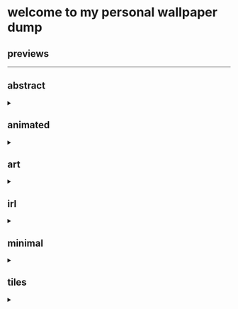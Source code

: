 
# welcome to my personal wallpaper dump

## previews
<hr>


## abstract
<details><summary></summary>
![abstract-magic-spiral-cropped](./abstract/abstract-magic-spiral-cropped.jpg)<br>
![bg](./abstract/bg.png)<br>
![desert-red-sky](./abstract/desert-red-sky.png)<br>
![qvidibf92gx81](./abstract/qvidibf92gx81.png)<br>
![unknown-8](./abstract/unknown-8.jpg)<br>
![wallpaper](./abstract/wallpaper.png)<br>
![yr0hnkoeccv81](./abstract/yr0hnkoeccv81.png)<br>
</details>


## animated
<details><summary></summary>
![4](./animated/4.gif)<br>
![28a1e36191eb43fae5347624b17edf10](./animated/28a1e36191eb43fae5347624b17edf10.gif)<br>
![ezgif-1-66eeb45a6b](./animated/ezgif-1-66eeb45a6b.gif)<br>
![c03628e7339e0d492cdd077acb6a9e8f.gif.4b63ca2ca677631f5c35f11c00ecf8b4](./animated/c03628e7339e0d492cdd077acb6a9e8f.gif.4b63ca2ca677631f5c35f11c00ecf8b4.gif)<br>
![3512803(1)](./animated/3512803(1).gif)<br>
</details>


## art
<details><summary></summary>
![180-1806618_anime-landscape-scenery-clouds-stars-buildings-anime-landscape](./art/180-1806618_anime-landscape-scenery-clouds-stars-buildings-anime-landscape.jpg)<br>
![20220519_140541](./art/20220519_140541.jpg)<br>
![2e098012-min](./art/2e098012-min.png)<br>
![320369a232abb8881c410a9500aee346](./art/320369a232abb8881c410a9500aee346.jpg)<br>
![4208123](./art/4208123.jpg)<br>
![635988](./art/635988.png)<br>
![878DCD71-E2E9-481C-9DE0-2EC46D950AB6](./art/878DCD71-E2E9-481C-9DE0-2EC46D950AB6.jpg)<br>
![88362193_p0_master1200](./art/88362193_p0_master1200.jpg)<br>
![AsianPond](./art/AsianPond.jpg)<br>
![BG_Mammoth](./art/BG_Mammoth.jpg)<br>
![DUCC](./art/DUCC.jpg)<br>
![FlyingIslands](./art/FlyingIslands.jpg)<br>
![PokePattern](./art/PokePattern.png)<br>
![RDT_20220326_1333513591715931821775237](./art/RDT_20220326_1333513591715931821775237.png)<br>
![aenami_orange](./art/aenami_orange.jpg)<br>
![alena-aenami-endless-1k](./art/alena-aenami-endless-1k.jpg)<br>
![arch00](./art/arch00.png)<br>
![arch01](./art/arch01.png)<br>
![arch04](./art/arch04.png)<br>
![b88b0e4211bf0016](./art/b88b0e4211bf0016.png)<br>
![bench](./art/bench.png)<br>
![boat_on_clouds](./art/boat_on_clouds.jpg)<br>
![c4db1e3433e0bf2b](./art/c4db1e3433e0bf2b.jpg)<br>
![city-pastel](./art/city-pastel.jpg)<br>
![city-scape](./art/city-scape.png)<br>
![clement-tingry-clement-tingry-valorant-bridgeshot](./art/clement-tingry-clement-tingry-valorant-bridgeshot.jpg)<br>
![clouds](./art/clouds.jpg)<br>
![forest-greeeen](./art/forest-greeeen.jpg)<br>
![forest-painted](./art/forest-painted.png)<br>
![fox](./art/fox.jpg)<br>
![house-forest](./art/house-forest.jpg)<br>
![house-plains](./art/house-plains.jpg)<br>
![indoor_garden](./art/indoor_garden.jpg)<br>
![k0yuesbe76p81](./art/k0yuesbe76p81.jpg)<br>
![lake-purple](./art/lake-purple.jpg)<br>
![lantern](./art/lantern.png)<br>
![man_in_sky](./art/man_in_sky.jpg)<br>
![matchmaking-valorant](./art/matchmaking-valorant.jpg)<br>
![mountain-nearcity](./art/mountain-nearcity.png)<br>
![mountain](./art/mountain.png)<br>
![mountan-orange](./art/mountan-orange.png)<br>
![neon-shacks-tn](./art/neon-shacks-tn.png)<br>
![night_forest](./art/night_forest.jpg)<br>
![orange-clouds-swirl](./art/orange-clouds-swirl.jpg)<br>
![orange-somthing](./art/orange-somthing.png)<br>
![pixel-art-4-192010801](./art/pixel-art-4-192010801.png)<br>
![purple_bicycle](./art/purple_bicycle.jpg)<br>
![railway](./art/railway.jpg)<br>
![red_sea_wallpaper](./art/red_sea_wallpaper.jpg)<br>
![refuge_extended](./art/refuge_extended.png)<br>
![samurai](./art/samurai.jpg)<br>
![sky-city-scenery-horizon-landscape-anime-4k-wallpaper-5120x2160](./art/sky-city-scenery-horizon-landscape-anime-4k-wallpaper-5120x2160.jpg)<br>
![sky](./art/sky.jpg)<br>
![sparkle_sand](./art/sparkle_sand.jpg)<br>
![street-tn](./art/street-tn.png)<br>
![tall-palm-trees-under-purple-sky](./art/tall-palm-trees-under-purple-sky.jpg)<br>
![the-frontier-a-painting-by-me-19201200](./art/the-frontier-a-painting-by-me-19201200.jpg)<br>
![town-shootingstar](./art/town-shootingstar.png)<br>
![unknown-4](./art/unknown-4.png)<br>
![valorant-breeze-2](./art/valorant-breeze-2.jpg)<br>
![valorant-patcah-2.11-release](./art/valorant-patcah-2.11-release.jpg)<br>
![village_mountains](./art/village_mountains.jpg)<br>
![wallpaperbetter.com_1920x1080](./art/wallpaperbetter.com_1920x1080.jpg)<br>
![water_house](./art/water_house.jpg)<br>
![whale](./art/whale.jpg)<br>
![whale_cloud](./art/whale_cloud.jpg)<br>
![window_water](./art/window_water.jpg)<br>
![wp5864568-pastel-sky-wallpapers](./art/wp5864568-pastel-sky-wallpapers.jpg)<br>
![wp8629994](./art/wp8629994.png)<br>
![z0151aobhth61](./art/z0151aobhth61.jpg)<br>
![ch4](./art/ch4.png)<br>
![unknown](./art/unknown.png)<br>
![a](./art/a.jpg)<br>
![cloud](./art/cloud.png)<br>
![19](./art/19.png)<br>
![aesthetic2](./art/aesthetic2.jpg)<br>
![ElCheapoTatooine](./art/ElCheapoTatooine.jpg)<br>
![henrique-mueller-henrique-mueller-lofi-funcc-01](./art/henrique-mueller-henrique-mueller-lofi-funcc-01.jpg)<br>
![RainyDay](./art/RainyDay.png)<br>
![surendra-rajawat-tohf8492](./art/surendra-rajawat-tohf8492.jpg)<br>
![voyager-tophx-panda-cover](./art/voyager-tophx-panda-cover.jpg)<br>
![WallpaperDog-10819503](./art/WallpaperDog-10819503.jpg)<br>
![voyager-shierro-yestalgia-chill-villle](./art/voyager-shierro-yestalgia-chill-villle.jpg)<br>
![28821cafe563856cc8cdb07d12c61e88](./art/28821cafe563856cc8cdb07d12c61e88.png)<br>
![pink_minimal](./art/pink_minimal.png)<br>
![new-wall](./art/new-wall.jpg)<br>
</details>


## irl
<details><summary></summary>
![20220519_140541](./irl/20220519_140541.jpg)<br>
![FFW5bbwaAAYexpT](./irl/FFW5bbwaAAYexpT.png)<br>
![FFW5bbwaIAEOtCp](./irl/FFW5bbwaIAEOtCp.png)<br>
![IMG_1884](./irl/IMG_1884.jpg)<br>
![XPModern](./irl/XPModern.jpg)<br>
![black-pendent-lamps](./irl/black-pendent-lamps.jpg)<br>
![catalina](./irl/catalina.jpg)<br>
![city](./irl/city.jpg)<br>
![evening-sky](./irl/evening-sky.png)<br>
![flowers](./irl/flowers.png)<br>
![flowr](./irl/flowr.png)<br>
![japanese-city-bike-sunset](./irl/japanese-city-bike-sunset.jpg)<br>
![japanese-pedestrian-street](./irl/japanese-pedestrian-street.jpg)<br>
![k7epw1](./irl/k7epw1.jpg)<br>
![mountains](./irl/mountains.png)<br>
![yosemite](./irl/yosemite.png)<br>
![james-lee-gXrjjUlILAY-unsplash](./irl/james-lee-gXrjjUlILAY-unsplash.jpg)<br>
![train-station-8-19201080](./irl/train-station-8-19201080.jpg)<br>
![camille-villanueva-zsAPsRjzXRI-unsplash](./irl/camille-villanueva-zsAPsRjzXRI-unsplash.jpg)<br>
![federico-beccari-eGJg5iRGlg8-unsplash](./irl/federico-beccari-eGJg5iRGlg8-unsplash.jpg)<br>
![mountain](./irl/mountain.png)<br>
![aesthetic-moon-wallpaper-desktop](./irl/aesthetic-moon-wallpaper-desktop.jpg)<br>
![Widgets_pt._1_1](./irl/Widgets_pt._1_1.png)<br>
![cherry-blossom-tree-3440x1440](./irl/cherry-blossom-tree-3440x1440.jpg)<br>
![FFWmX3magAAKL0J](./irl/FFWmX3magAAKL0J.png)<br>
![FFWmX4taQAAsCnV](./irl/FFWmX4taQAAsCnV.png)<br>
![FFXZ6_wagAAMhN1](./irl/FFXZ6_wagAAMhN1.png)<br>
![cherryblossom](./irl/cherryblossom.png)<br>
![image0](./irl/image0.jpg)<br>
![planet](./irl/planet.png)<br>
![leaves](./irl/leaves.jpg)<br>
</details>


## minimal
<details><summary></summary>
![dark-cat](./minimal/dark-cat.png)<br>
</details>


## tiles
<details><summary></summary>
![bananas-720](./tiles/bananas-720.jpg)<br>
![unknown](./tiles/unknown.png)<br>
</details>


